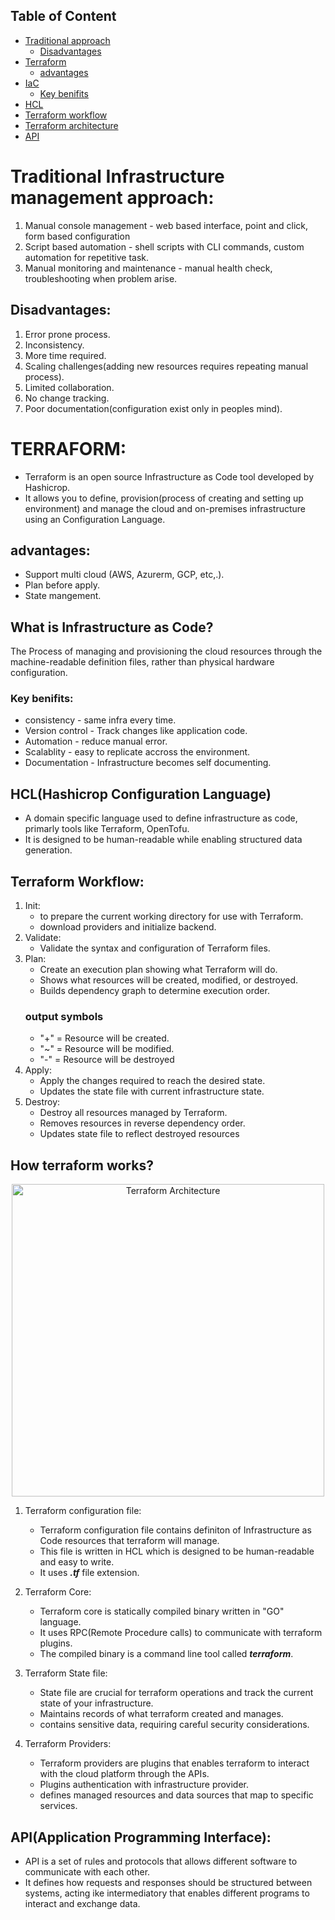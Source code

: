 
## Table of Content
- [Traditional approach](#Traditional-Infrastructure-management-approach)
    - [Disadvantages](#Disadvantages)
- [Terraform](#TERRAFORM)
    - [advantages](#advantages)
- [IaC](#what-is-infrastructure-as-code)
    - [Key benifits](#key-benifits)
- [HCL](#hclhashicrop-configuration-language)
- [Terraform workflow](#terraform-workflow)
- [Terraform architecture](#how-terraform-works)
- [API](#apiapplication-programming-interface)

# Traditional Infrastructure management approach:
1. Manual console management - web based interface, point and click, form based configuration
2. Script based automation - shell scripts with CLI commands, custom automation for repetitive task.
3. Manual monitoring and maintenance - manual health check, troubleshooting when problem arise.

## Disadvantages:

1. Error prone process.
2. Inconsistency.
3. More time required.
4. Scaling challenges(adding new resources requires repeating manual process).
5. Limited collaboration.
6. No change tracking.
7. Poor documentation(configuration exist only in peoples mind).

# **TERRAFORM:**
- Terraform is an open source Infrastructure as Code tool developed by Hashicrop.
- It allows you to define, provision(process of creating and setting up environment) and manage the cloud and on-premises infrastructure using an Configuration Language.

## advantages:

- Support multi cloud (AWS, Azurerm, GCP, etc,.).
- Plan before apply.
- State mangement.

## What is Infrastructure as Code?
The Process of managing and provisioning the cloud resources through the machine-readable definition files, rather than physical hardware configuration.

### Key benifits:
+ consistency - same infra every time.
+ Version control - Track changes like application code.
+ Automation - reduce manual error.
+ Scalablity - easy to replicate accross the environment.
+ Documentation - Infrastructure becomes self documenting.

## HCL(Hashicrop Configuration Language)

- A domain specific language used to define infrastructure as code, primarly tools like Terraform, OpenTofu.
- It is designed to be human-readable while enabling structured data generation.

## Terraform Workflow:

1. Init:
    + to prepare the current working directory for use with Terraform.
    + download providers and initialize backend.
2. Validate:
    + Validate the syntax and configuration of Terraform files.
3. Plan:
    + Create an execution plan showing what Terraform will do.
    + Shows what resources will be created, modified, or destroyed.
    + Builds dependency graph to determine execution order.
    ### output symbols
    * "+" = Resource will be created.
    * "~" = Resource will be modified.
    * "-" = Resource will be destroyed
4. Apply:
    + Apply the changes required to reach the desired state.
    + Updates the state file with current infrastructure state.
5. Destroy:
    + Destroy all resources managed by Terraform.
    + Removes resources in reverse dependency order.
    + Updates state file to reflect destroyed resources

## How terraform works?

<p align="center">
  <img src="https://miro.medium.com/v2/resize:fit:720/format:webp/0*bJzMGdZBo0zKfbvQ" 
       alt="Terraform Architecture" 
       style="width:500px; height:auto;" />
</p>

1. Terraform configuration file:
    + Terraform configuration file contains definiton of Infrastructure as Code resources that terraform will manage.
    + This file is written in HCL which is designed to be human-readable and easy to write.
    + It uses ***.tf*** file extension.

2. Terraform Core:
    + Terraform core is statically compiled binary written in "GO" language.
    + It uses RPC(Remote Procedure calls) to communicate with terraform plugins.
    + The compiled binary is a command line tool called ***terraform***.

3. Terraform State file:
    + State file are crucial for terraform operations and track the current state of your infrastructure.
    + Maintains records of what terraform created and manages.
    + contains sensitive data, requiring careful security considerations.

4. Terraform Providers:
    + Terraform providers are plugins that enables terraform to interact with the cloud platform through the APIs.
    + Plugins authentication with infrastructure provider.
    + defines managed resources and data sources that map to specific services.

## API(Application Programming Interface):

+ API is a set of rules and protocols that allows different software to communicate with each other.
+ It defines how requests and responses should be structured between systems, acting ike intermediatory that enables different programs to interact and exchange data.